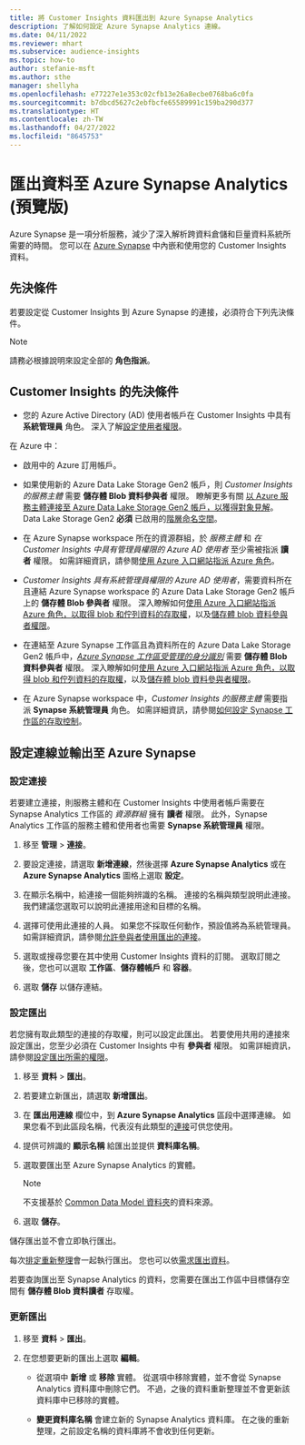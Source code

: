 ```yaml
---
title: 將 Customer Insights 資料匯出到 Azure Synapse Analytics
description: 了解如何設定 Azure Synapse Analytics 連線。
ms.date: 04/11/2022
ms.reviewer: mhart
ms.subservice: audience-insights
ms.topic: how-to
author: stefanie-msft
ms.author: sthe
manager: shellyha
ms.openlocfilehash: e77227e1e353c02cfb13e26a8ecbe0768ba6c0fa
ms.sourcegitcommit: b7dbcd5627c2ebfbcfe65589991c159ba290d377
ms.translationtype: HT
ms.contentlocale: zh-TW
ms.lasthandoff: 04/27/2022
ms.locfileid: "8645753"
---
```

# <a name="export-data-to-azure-synapse-analytics-preview"></a>匯出資料至 Azure Synapse Analytics (預覽版)

Azure Synapse 是一項分析服務，減少了深入解析跨資料倉儲和巨量資料系統所需要的時間。 您可以在 [Azure Synapse](/azure/synapse-analytics/overview-what-is) 中內嵌和使用您的 Customer Insights 資料。

## <a name="prerequisites"></a>先決條件

若要設定從 Customer Insights 到 Azure Synapse 的連接，必須符合下列先決條件。

> [!NOTE]
> 請務必根據說明來設定全部的 **角色指派**。  

## <a name="prerequisites-in-customer-insights"></a>Customer Insights 的先決條件

* 您的 Azure Active Directory (AD) 使用者帳戶在 Customer Insights 中具有 **系統管理員** 角色。 深入了解[設定使用者權限](permissions.md#assign-roles-and-permissions)。

在 Azure 中： 

- 啟用中的 Azure 訂用帳戶。

- 如果使用新的 Azure Data Lake Storage  Gen2 帳戶，則 *Customer Insights 的服務主體* 需要 **儲存體 Blob 資料參與者** 權限。 瞭解更多有關 [以 Azure 服務主體連接至 Azure Data Lake Storage Gen2 帳戶，以獲得對象見解](connect-service-principal.md)。 Data Lake Storage Gen2 **必須** 已啟用的[階層命名空間](/azure/storage/blobs/data-lake-storage-namespace)。

- 在 Azure Synapse workspace 所在的資源群組，於 *服務主體* 和 *在 Customer Insights 中具有管理員權限的 Azure AD 使用者* 至少需被指派 **讀者** 權限。 如需詳細資訊，請參閱[使用 Azure 入口網站指派 Azure 角色](/azure/role-based-access-control/role-assignments-portal)。

- *Customer Insights 具有系統管理員權限的 Azure AD 使用者*，需要資料所在且連結 Azure Synapse workspace 的 Azure Data Lake Storage Gen2 帳戶上的 **儲存體 Blob 參與者** 權限。 深入瞭解如何[使用 Azure 入口網站指派 Azure 角色，以取得 blob 和佇列資料的存取權](/azure/storage/common/storage-auth-aad-rbac-portal)，以及[儲存體 blob 資料參與者權限](/azure/role-based-access-control/built-in-roles#storage-blob-data-contributor)。

- 在連結至 Azure Synapse 工作區且為資料所在的 Azure Data Lake Storage Gen2 帳戶中，*[Azure Synapse 工作區受管理的身分識別](/azure/synapse-analytics/security/synapse-workspace-managed-identity)* 需要 **儲存體 Blob 資料參與者** 權限。 深入瞭解如何[使用 Azure 入口網站指派 Azure 角色，以取得 blob 和佇列資料的存取權](/azure/storage/common/storage-auth-aad-rbac-portal)，以及[儲存體 blob 資料參與者權限](/azure/role-based-access-control/built-in-roles#storage-blob-data-contributor)。

- 在 Azure Synapse workspace 中，*Customer Insights 的服務主體* 需要指派 **Synapse 系統管理員** 角色。 如需詳細資訊，請參閱[如何設定 Synapse 工作區的存取控制](/azure/synapse-analytics/security/how-to-set-up-access-control)。

## <a name="set-up-the-connection-and-export-to-azure-synapse"></a>設定連線並輸出至 Azure Synapse

### <a name="configure-a-connection"></a>設定連接

若要建立連接，則服務主體和在 Customer Insights 中使用者帳戶需要在 Synapse Analytics 工作區的 *資源群組* 擁有 **讀者** 權限。 此外，Synapse Analytics 工作區的服務主體和使用者也需要 **Synapse 系統管理員** 權限。 

1. 移至 **管理** > **連接**。

1. 要設定連接，請選取 **新增連線**，然後選擇 **Azure Synapse Analytics** 或在 **Azure Synapse Analytics** 圖格上選取 **設定**。

1. 在顯示名稱中，給連接一個能夠辨識的名稱。 連接的名稱與類型說明此連接。 我們建議您選取可以說明此連接用途和目標的名稱。

1. 選擇可使用此連接的人員。 如果您不採取任何動作，預設值將為系統管理員。 如需詳細資訊，請參閱[允許參與者使用匯出的連接](connections.md#allow-contributors-to-use-a-connection-for-exports)。

1. 選取或搜尋您要在其中使用 Customer Insights 資料的訂閱。 選取訂閱之後，您也可以選取 **工作區**、**儲存體帳戶** 和 **容器**。

1. 選取 **儲存** 以儲存連結。

### <a name="configure-an-export"></a>設定匯出

若您擁有取此類型的連接的存取權，則可以設定此匯出。 若要使用共用的連接來設定匯出，您至少必須在 Customer Insights 中有 **參與者** 權限。 如需詳細資訊，請參閱[設定匯出所需的權限](export-destinations.md#set-up-a-new-export)。

1. 移至 **資料** > **匯出**。

1. 若要建立新匯出，請選取 **新增匯出**。

1. 在 **匯出用連線** 欄位中，到 **Azure Synapse Analytics** 區段中選擇連線。 如果您看不到此區段名稱，代表沒有此類型的[連接](connections.md)可供您使用。

1. 提供可辨識的 **顯示名稱** 給匯出並提供 **資料庫名稱**。

1. 選取要匯出至 Azure Synapse Analytics 的實體。
   > [!NOTE]
   > 不支援基於 [Common Data Model 資料夾](connect-common-data-model.md)的資料來源。

2. 選取 **儲存**。

儲存匯出並不會立即執行匯出。

每次[排定重新整理](system.md#schedule-tab)會一起執行匯出。 您也可以依[需求匯出資料](export-destinations.md#run-exports-on-demand)。

若要查詢匯出至 Synapse Analytics 的資料，您需要在匯出工作區中目標儲存空間有 **儲存體 Blob 資料讀者** 存取權。 

### <a name="update-an-export"></a>更新匯出

1. 移至 **資料** > **匯出**。

1. 在您想要更新的匯出上選取 **編輯**。

   - 從選項中 **新增** 或 **移除** 實體。 從選項中移除實體，並不會從 Synapse Analytics 資料庫中刪除它們。 不過，之後的資料重新整理並不會更新該資料庫中已移除的實體。

   - **變更資料庫名稱** 會建立新的 Synapse Analytics 資料庫。 在之後的重新整理，之前設定名稱的資料庫將不會收到任何更新。
